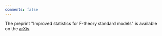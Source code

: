 ```yaml
---
comments: false
---
```


The preprint "Improved statistics for F-theory standard models" is available on the [arXiv](https://arxiv.org/abs/2307.02535).
